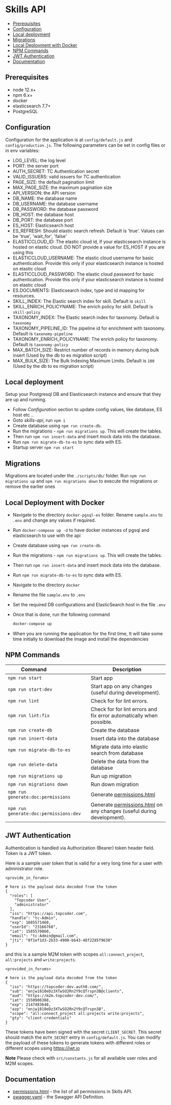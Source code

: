 # Skills API

* [Prerequisites](#prerequisites)
* [Configuration](#configuration)
* [Local deployment](#local-deployment)
* [Migrations](#migrations)
* [Local Deployment with Docker](#local-deployment-with-docker)
* [NPM Commands](#npm-commands)
* [JWT Authentication](#jwt-authentication)
* [Documentation](#documentation)

## Prerequisites

- node 12.x+
- npm 6.x+
- docker
- elasticsearch 7.7+
- PostgreSQL

## Configuration

Configuration for the application is at `config/default.js` and `config/production.js`. The following parameters can be set in config files or in env variables:

- LOG_LEVEL: the log level
- PORT: the server port
- AUTH_SECRET: TC Authentication secret
- VALID_ISSUERS: valid issuers for TC authentication
- PAGE_SIZE: the default pagination limit
- MAX_PAGE_SIZE: the maximum pagination size
- API_VERSION: the API version
- DB_NAME: the database name
- DB_USERNAME: the database username
- DB_PASSWORD: the database password
- DB_HOST: the database host
- DB_PORT: the database port
- ES_HOST: Elasticsearch host
- ES_REFRESH: Should elastic search refresh. Default is 'true'. Values can be 'true', 'wait_for', 'false'
- ELASTICCLOUD_ID: The elastic cloud id, if your elasticsearch instance is hosted on elastic cloud. DO NOT provide a value for ES_HOST if you are using this
- ELASTICCLOUD_USERNAME: The elastic cloud username for basic authentication. Provide this only if your elasticsearch instance is hosted on elastic cloud
- ELASTICCLOUD_PASSWORD: The elastic cloud password for basic authentication. Provide this only if your elasticsearch instance is hosted on elastic cloud
- ES.DOCUMENTS: Elasticsearch index, type and id mapping for resources.
- SKILL_INDEX: The Elastic search index for skill. Default is `skill`
- SKILL_ENRICH_POLICYNAME: The enrich policy for skill. Default is `skill-policy`
- TAXONOMY_INDEX: The Elastic search index for taxonomy. Default is `taxonomy`
- TAXONOMY_PIPELINE_ID: The pipeline id for enrichment with taxonomy. Default is `taxonomy-pipeline`
- TAXONOMY_ENRICH_POLICYNAME: The enrich policy for taxonomy. Default is `taxonomy-policy`
- MAX_BATCH_SIZE: Restrict number of records in memory during bulk insert (Used by the db to es migration script)
- MAX_BULK_SIZE: The Bulk Indexing Maximum Limits. Default is `100` (Used by the db to es migration script)


## Local deployment

Setup your Postgresql DB and Elasticsearch instance and ensure that they are up and running.

- Follow *Configuration* section to update config values, like database, ES host etc ..
- Goto *skills-api*, run `npm i`
- Create database using `npm run create-db`.
- Run the migrations - `npm run migrations up`. This will create the tables.
- Then run `npm run insert-data` and insert mock data into the database.
- Run `npm run migrate-db-to-es` to sync data with ES.
- Startup server `npm run start`

## Migrations

Migrations are located under the `./scripts/db/` folder. Run `npm run migrations up` and `npm run migrations down` to execute the migrations or remove the earlier ones

## Local Deployment with Docker

- Navigate to the directory `docker-pgsql-es` folder. Rename `sample.env` to `.env` and change any values if required.
- Run `docker-compose up -d` to have docker instances of pgsql and elasticsearch to use with the api

- Create database using `npm run create-db`.
- Run the migrations - `npm run migrations up`. This will create the tables.
- Then run `npm run insert-data` and insert mock data into the database.
- Run `npm run migrate-db-to-es` to sync data with ES.

- Navigate to the directory `docker`

- Rename the file `sample.env` to `.env`

- Set the required DB configurations and ElasticSearch host in the file `.env`

- Once that is done, run the following command

    ```bash
    docker-compose up
    ```

- When you are running the application for the first time, It will take some time initially to download the image and install the dependencies

## NPM Commands

| Command&nbsp;&nbsp;&nbsp;&nbsp;&nbsp;&nbsp;&nbsp;&nbsp;&nbsp;&nbsp;&nbsp;&nbsp;&nbsp;&nbsp;&nbsp;&nbsp;&nbsp;&nbsp;&nbsp; | Description |
|--------------------|--|
| `npm run start`  | Start app |
| `npm run start:dev`  | Start app on any changes (useful during development). |
| `npm run lint`     | Check for for lint errors. |
| `npm run lint:fix` | Check for for lint errors and fix error automatically when possible. |
| `npm run create-db`    | Create the database |
| `npm run insert-data`    | Insert data into the database |
| `npm run migrate-db-to-es`    | Migrate data into elastic search from database |
| `npm run delete-data`  | Delete the data from the database |
| `npm run migrations up`  | Run up migration |
| `npm run migrations down`  | Run down migration |
| `npm run generate:doc:permissions` | Generate [permissions.html](docs/permissions.html) |
| `npm run generate:doc:permissions:dev` | Generate [permissions.html](docs/permissions.html) on any changes (useful during development). |

## JWT Authentication
Authentication is handled via Authorization (Bearer) token header field. Token is a JWT token.

Here is a sample user token that is valid for a very long time for a user with administrator role.

```
<provide_in_forums>

# here is the payload data decoded from the token
{
  "roles": [
    "Topcoder User",
    "administrator"
  ],
  "iss": "https://api.topcoder.com",
  "handle": "tc-Admin",
  "exp": 1685571460,
  "userId": "23166768",
  "iat": 1585570860,
  "email": "tc-Admin@gmail.com",
  "jti": "0f1ef1d3-2b33-4900-bb43-48f2285f9630"
}
```

and this is a sample M2M token with scopes `all:connect_project`, `all:projects` and `write:projects`.

```
<provided_in_forums>

# here is the payload data decoded from the token
{
  "iss": "https://topcoder-dev.auth0.com/",
  "sub": "enjw1810eDz3XTwSO2Rn2Y9cQTrspn3B@clients",
  "aud": "https://m2m.topcoder-dev.com/",
  "iat": 1550906388,
  "exp": 2147483648,
  "azp": "enjw1810eDz3XTwSO2Rn2Y9cQTrspn3B",
  "scope": "all:connect_project all:projects write:projects",
  "gty": "client-credentials"
}
```

These tokens have been signed with the secret `CLIENT_SECRET`. This secret should match the `AUTH_SECRET` entry in `config/default.js`. You can modify the payload of these tokens to generate tokens with different roles or different scopes using https://jwt.io

**Note** Please check with `src/constants.js` for all available user roles and M2M scopes.

## Documentation

- [permissions.html](https://htmlpreview.github.io/?https://github.com/topcoder-platform/skills-api/blob/develop/docs/permissions.html) - the list of all permissions in Skills API.
- [swagger.yaml](docs/swagger.yaml) - the Swagger API Definition.
